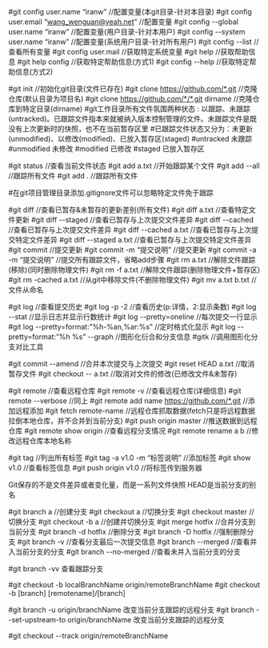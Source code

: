 


#git config user.name “iranw”           //配置变量(本git目录-针对本目录)
#git config user.email “wang_wenguan@yeah.net” //配置变量 
#git config --global user.name “iranw”  //配置变量(用户目录-针对本用户)
#git config --system user.name “iranw”  //配置变量(系统用户目录-针对所有用户)
#git config --list                          //查看所有变量
#git config user.mail                       //获取特定系统变量
#git help                               //获取帮助信息
#git help config                            //获取特定帮助信息(方式1)
#git config --help                      //获取特定帮助信息(方式2)


#git init                                   //初始化git目录(文件已存在)
#git clone https://github.com/*.git     //克隆仓库(默认目录为项目名)
#git clone https://github.com/*/*.git dirname       //克隆仓库到特定目录(dirname)
#git工作目录所有文件氛围两种状态 : 以跟踪、未跟踪(untracked)。已跟踪文件指本来就被纳入版本控制管理的文件。未跟踪文件是既没有上次更新时的快照，也不在当前暂存区里
#已跟踪文件状态又分为：未更新(unmodified)、以修改(modified)、已放入暂存区(staged)
#untracked      未跟踪
#unmodified 未修改
#modified       已修改
#staged         已放入暂存区



#git status                             //查看当前文件状态
#git add a.txt                          //开始跟踪某个文件
#git add --all                          //跟踪所有文件
#git add .                              //跟踪所有文件

#在git项目管理目录添加.gitignore文件可以忽略特定文件免于跟踪

#git diff                               //查看已暂存&未暂存的更新差别(所有文件)
#git diff a.txt                         //查看特定文件更新
#git diff --staged                      //查看已暂存与上次提交文件差异
#git diff --cached                      //查看已暂存与上次提交文件差异
#git diff --cached a.txt                    //查看已暂存与上次提交特定文件差异
#git diff --staged a.txt                    //查看已暂存与上次提交特定文件差异
#git commit                             //提交更新
#git commit -m “提交说明”               //提交更新
#git commit -a -m “提交说明”            //提交所有跟踪文件，省略add步骤
#git rm a.txt                               //解除文件跟踪(移除)(同时删除物理文件)
#git rm -f a.txt                            //解除文件跟踪(删除物理文件+暂存区)
#git rm -cached a.txt                       //从git中移除文件(不删除物理文件)
#git mv a.txt b.txt                     //文件从命名

#git log                                    //查看提交历史
#git log -p -2                          //查看历史(p:详情，2:显示条数)
#git log --stat                         //显示日志并显示行数统计
#git log --pretty=oneline               //每次提交一行显示
#git log --pretty=format:”%h-%an,%ar:%s”    //定时格式化显示
#git log --pretty=format:”%h %s” --graph    //图形化衍合和分支信息
#gitk                                   //调用图形化分支对比工具

#git commit --amend                 //合并本次提交与上次提交
#git reset HEAD a.txt                       //取消暂存文件
#git checkout -- a.txt                  //取消对文件的修改(已修改文件&未暂存)

#git remote                             //查看远程仓库
#git remote -v                          //查看远程仓库(详细信息)
#git remote --verbose                   //同上
#git remote add name https://github.com/*.git   //添加远程添加
#git fetch remote-name                  //远程仓库抓取数据(fetch只是将远程数据拉倒本地仓库，并不合并到当前分支)
#git push origin master                 //推送数据到远程仓库
#git remote show origin                 //查看远程分支情况
#git remote rename a b                  //修改远程仓库本地名称

#git tag                                    //列出所有标签
#git tag -a v1.0 -m “标签说明”          //添加标签
#git show v1.0                          //查看标签信息
#git push origin v1.0                       //将标签传到服务器

Git保存的不是文件差异或者变化量，而是一系列文件快照
HEAD是当前分支的别名

#git branch a                           //创建分支
#git checkout a                         //切换分支
#git checkout master                    //切换分支
#git checkout -b a                      //创建并切换分支
#git merge hotfix                       //合并分支到当前分支
#git branch -d hotfix                       //删除分支
#git branch -D hotfix                   //强制删除分支
#git branch -v                          //查看分支最后一次提交信息
#git branch --merged                    //查看并入当前分支的分支
#git branch --no-merged             //查看未并入当前分支的分支

#git branch -vv 查看跟踪分支

#git checkout -b localBranchName origin/remoteBranchName
#git checkout -b [branch] [remotename]/[branch]

#git branch -u origin/branchName  改变当前分支跟踪的远程分支
#git branch --set-upstream-to origin/branchName 改变当前分支跟踪的远程分支


#git checkout --track origin/remoteBranchName
